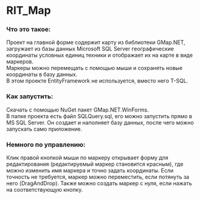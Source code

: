 # RIT_Map
### Что это такое:
Проект на главной форме содержит карту из библиотеки GMap.NET,
загружает из базы данных Microsoft SQL Server географические координаты условных единиц техники и отображает их на карте в виде маркеров.\
Маркеры можно перемещать с помощью мыши и сохранять новые координаты в базу данных.\
В этом проекте EntityFramework не используется, вместо него T-SQL.
### Как запустить:
Cкачать с помощью NuGet пакет GMap.NET.WinForms.\
В папке проекта есть файл SQLQuery.sql, его можно запустить прямо в MS SQL Server. Он создает и наполняет базу данных, после чего можно запускать само приложение.
### Немного по управлению: 
Клик правой кнопкой мыши по маркеру открывает форму для редактирования (редактируемый маркер становится красным), где можно изменить имя маркера и точно задать координаты. 
Если точность не требуется, маркер можно переместить, если потянуть за него (DragAndDrop). 
Также можно создать маркер с нуля, если нажать на соответствующую кнопку.
